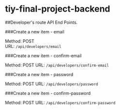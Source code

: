 # tiy-final-project-backend

##Developer's route API End Points.


###Create a new item - email

Method: POST <br />
URL: `/api/developers/email`

###Create a new item - confirm-email

Method: POST
URL: `/api/developers/confirm-email`


###Create a new item - password

Method: POST
URL: `/api/developers/password`

###Create a new item - confirm-password

Method: POST
URL: `/api/developers/confirm-password`